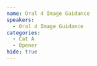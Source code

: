 ```yaml
---
name: Oral 4 Image Guidance
speakers:
  - Oral 4 Image Guidance
categories:
  - Cat A
  - Opener
hide: true
---
```

